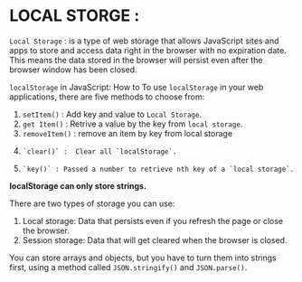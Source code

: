
# LOCAL STORGE :  

`Local Storage` : 
is a type of web storage that allows JavaScript sites and apps to store and access data right in the browser with no expiration date. This means the data stored in the browser will persist even after the browser window has been closed.

`localStorage` in JavaScript: How to To use `localStorage` in your web applications, there are five methods to choose from:
1. `setItem()` :  Add key and value to `Local Storage`.
2.  `get Item()` : Retrive a value by the key from `local storage`.
3.   `removeItem()` : remove an item by key from local storage 
4.     `clear()` :  Clear all `localStorage`.
5.     `key()` : Passed a number to retrieve nth key of a `local storage`.

**localStorage can only store strings.**


There are two types of storage you can use:
 
 1. Local storage: Data that persists even if you refresh the page or close the browser.
 2. Session storage: Data that will get cleared when the browser is closed.

You can store arrays and objects, but you have to turn them into strings first, using a method called `JSON.stringify()` and `JSON.parse()`.
